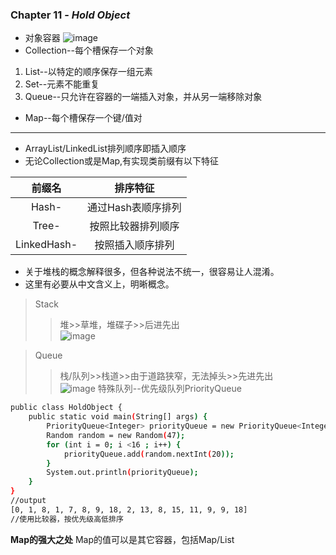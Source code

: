### Chapter 11 - ***Hold Object***
* 对象容器
![image](https://timgsa.baidu.com/timg?image&quality=80&size=b9999_10000&sec=1537876138591&di=e09528a5920737e4709466e5c81d02a3&imgtype=0&src=http%3A%2F%2Fimages.cnblogs.com%2Fcnblogs_com%2Ftianyake%2F201202%2F201202291522521809.jpg)
* Collection--每个槽保存一个对象
 1. List--以特定的顺序保存一组元素
 2. Set--元素不能重复  
 3. Queue--只允许在容器的一端插入对象，并从另一端移除对象
 * Map--每个槽保存一个键/值对
 ----
 * ArrayList/LinkedList排列顺序即插入顺序
* 无论Collection或是Map,有实现类前缀有以下特征  

| 前缀名 | 排序特征 |  
| :---: | :---: |  
| Hash- | 通过Hash表顺序排列 |  
| Tree- | 按照比较器排列顺序 |  
| LinkedHash- | 按照插入顺序排列 |  
* 关于堆栈的概念解释很多，但各种说法不统一，很容易让人混淆。
* 这里有必要从中文含义上，明晰概念。
>Stack
> >堆>>草堆，堆碟子>>后进先出  
![image](https://timgsa.baidu.com/timg?image&quality=80&size=b9999_10000&sec=1537883283921&di=193b803140bfbc168c8691cc38a1a91a&imgtype=0&src=http%3A%2F%2Fimg.it610.com%2Fimage%2Finfo3%2F7b27ffab6d9f4c87ab0947049a4bd4cc.png)

>Queue
>>栈/队列>>栈道>>由于道路狭窄，无法掉头>>先进先出  
![image](https://timgsa.baidu.com/timg?image&quality=80&size=b9999_10000&sec=1537883376027&di=6da4b1246f55031a798c7d69f5ed5e07&imgtype=0&src=http%3A%2F%2Fimgsrc.baidu.com%2Fimgad%2Fpic%2Fitem%2F3b87e950352ac65c1efe1beef1f2b21192138ab7.jpg)
特殊队列--优先级队列PriorityQueue
```sh 
public class HoldObject {
	public static void main(String[] args) {
		PriorityQueue<Integer> priorityQueue = new PriorityQueue<Integer>();
		Random random = new Random(47);
		for (int i = 0; i <16 ; i++) {
			priorityQueue.add(random.nextInt(20));
		}
		System.out.println(priorityQueue);
	}
}
//output 
[0, 1, 8, 1, 7, 8, 9, 18, 2, 13, 8, 15, 11, 9, 9, 18]
//使用比较器，按优先级高低排序
```

**Map的强大之处**
Map的值可以是其它容器，包括Map/List

 